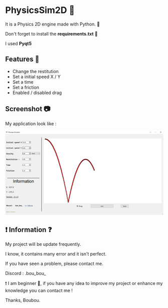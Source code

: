 
# PhysicsSim2D 🌆

It is a Physics 2D engine made with Python. 🐍

Don't forget to install the __requirements.txt__ 📃

I used __Pyqt5__




## Features 🚩

- Change the restitution
- Set a initial speed X / Y
- Set a time
- Set a friction
- Enabled / disabled drag 




## Screenshot 📷

My application look like : 

![App Screenshot](app.png)


## ❗ Information ❓

My project will be update frequently.

I know, it contains many error and it isn't perfect.

If you have seen a problem, please contact me.

Discord : .bou_bou_

❗ I am beginner 👶, if you have any idea to improve my project or enhance my knowledge you can contact me !

Thanks, Boubou.
